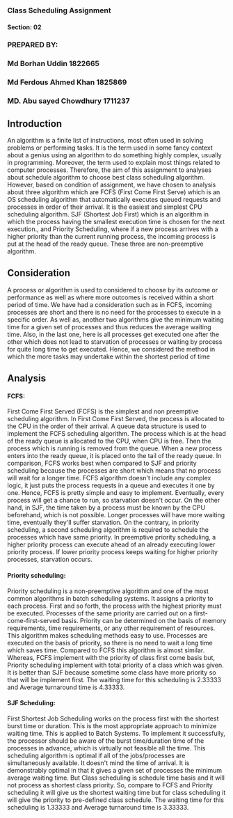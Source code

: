 ### Class Scheduling Assignment

#### Section: 02

### PREPARED BY:

### Md Borhan Uddin 1822665

### Md Ferdous Ahmed Khan 1825869

### MD. Abu sayed Chowdhury 1711237

## Introduction

An algorithm is a finite list of instructions, most often used in solving problems or performing tasks. It is the term used in some fancy context about a genius using an algorithm to do something highly complex, usually in programming. Moreover, the term used to explain most things related to computer processes. Therefore, the aim of this assignment to analyses about schedule algorithm to choose best class scheduling algorithm. However, based on condition of assignment, we have chosen to analysis about three algorithm which are FCFS (First Come First Serve) which is an OS scheduling algorithm that automatically executes queued requests and processes in order of their arrival. It is the easiest and simplest CPU scheduling algorithm. SJF (Shortest Job First) which is an algorithm in which the process having the smallest execution time is chosen for the next execution., and Priority Scheduling, where if a new process arrives with a higher priority than the current running process, the incoming process is put at the head of the ready queue. These three are non-preemptive algorithm.

## Consideration

A process or algorithm is used to considered to choose by its outcome or performance as well as where more outcomes is received within a short period of time. We have had a consideration such as in FCFS, incoming processes are short and there is no need for the processes to execute in a specific order. As well as, another two algorithms give the minimum waiting time for a given set of processes and thus reduces the average waiting time. Also, in the last one, here is all processes get executed one after the other which does not lead to starvation of processes or waiting by process for quite long time to get executed. Hence, we considered the method in which the more tasks may undertake within the shortest period of time

## Analysis

#### FCFS:

First Come First Served (FCFS) is the simplest and non preemptive scheduling algorithm. In First Come First Served, the process is allocated to the CPU in the order of their arrival. A queue data structure is used to implement the FCFS scheduling algorithm. The process which is at the head of the ready queue is allocated to the CPU, when CPU is free. Then the process which is running is removed from the queue. When a new process enters into the ready queue, it is placed onto the tail of the ready queue. In comparison, FCFS works best when compared to SJF and priority scheduling because the processes are short which means that no process will wait for a longer time. FCFS algorithm doesn't include any complex logic, it just puts the process requests in a queue and executes it one by one. Hence, FCFS is pretty simple and easy to implement. Eventually, every process will get a chance to run, so starvation doesn't occur. On the other hand, in SJF, the time taken by a process must be known by the CPU beforehand, which is not possible. Longer processes will have more waiting time, eventually they'll suffer starvation. On the contrary, in priority scheduling, a second scheduling algorithm is required to schedule the processes which have same priority. In preemptive priority scheduling, a higher priority process can execute ahead of an already executing lower priority process. If lower priority process keeps waiting for higher priority processes, starvation occurs.

#### Priority scheduling:

Priority scheduling is a non-preemptive algorithm and one of the most common algorithms in batch scheduling systems. It assigns a priority to each process. First and so forth, the process with the highest priority must be executed. Processes of the same priority are carried out on a first-come-first-served basis. Priority can be determined on the basis of memory requirements, time requirements, or any other requirement of resources. This algorithm makes scheduling methods easy to use. Processes are executed on the basis of priority, so there is no need to wait a long time which saves time. Compared to FCFS this algorithm is almost similar. Whereas, FCFS implement with the priority of class first come basis but, Priority scheduling implement with total priority of a class which was given. It is better than SJF because sometime some class have more priority so that will be implement first. The waiting time for this scheduling is 2.33333 and Average turnaround time is 4.33333.

#### SJF Scheduling:

First Shortest Job Scheduling works on the process first with the shortest burst time or duration. This is the most appropriate approach to minimize waiting time. This is applied to Batch Systems. To implement it successfully, the processor should be aware of the burst time/duration time of the processes in advance, which is virtually not feasible all the time. This scheduling algorithm is optimal if all of the jobs/processes are simultaneously available. It doesn't mind the time of arrival. It is demonstrably optimal in that it gives a given set of processes the minimum average waiting time. But Class scheduling is schedule time basis and it will not process as shortest class priority. So, compare to FCFS and Priority scheduling it will give us the shortest waiting time but for class scheduling it will give the priority to pre-defined class schedule. The waiting time for this scheduling is 1.33333 and Average turnaround time is 3.33333.

